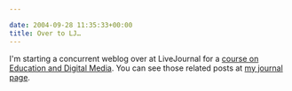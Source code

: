 ```yaml
---

date: 2004-09-28 11:35:33+00:00
title: Over to LJ…
---
```


I'm starting a concurrent weblog over at LiveJournal for a [course on Education and Digital Media](http://www.jasonnolan.net/kmd2003/).  You can see those related posts at [my journal page](http://livejournal.com/users/fink08).
